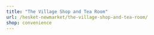 ```yaml
---
title: "The Village Shop and Tea Room"
url: /hesket-newmarket/the-village-shop-and-tea-room/
shop: convenience
---
```

